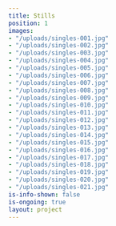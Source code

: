```yaml
---
title: Stills
position: 1
images:
- "/uploads/singles-001.jpg"
- "/uploads/singles-002.jpg"
- "/uploads/singles-003.jpg"
- "/uploads/singles-004.jpg"
- "/uploads/singles-005.jpg"
- "/uploads/singles-006.jpg"
- "/uploads/singles-007.jpg"
- "/uploads/singles-008.jpg"
- "/uploads/singles-009.jpg"
- "/uploads/singles-010.jpg"
- "/uploads/singles-011.jpg"
- "/uploads/singles-012.jpg"
- "/uploads/singles-013.jpg"
- "/uploads/singles-014.jpg"
- "/uploads/singles-015.jpg"
- "/uploads/singles-016.jpg"
- "/uploads/singles-017.jpg"
- "/uploads/singles-018.jpg"
- "/uploads/singles-019.jpg"
- "/uploads/singles-020.jpg"
- "/uploads/singles-021.jpg"
is-info-shown: false
is-ongoing: true
layout: project
---
```



